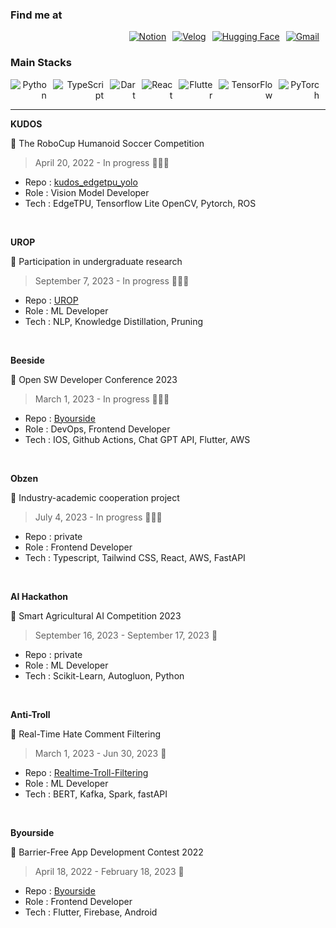 
  
### Find me at 
<div style="text-align: right; display: flex; justify-content: flex-end;">
    <a href="https://puddle-addition-e07.notion.site/HaEun-Yun-2b5fd9ed97a04165b28bbb056507b7e4" style="margin-right: 10px;">
        <img src="https://img.shields.io/badge/Notion-5A88C2?style=flat-square&logo=Notion&logoColor=FFFFFF" alt="Notion">
    </a>
    <a href="https://velog.io/@yun_haaaa" style="margin-right: 10px;">
        <img src="https://img.shields.io/badge/Velog-6E7C99?style=flat-square&logo=velog&logoColor=white" alt="Velog">
    </a>
    <a href="https://huggingface.co/Haaaaeun" style="margin-right: 10px;">
        <img src="https://img.shields.io/badge/Hugging%20Face-8899BD?style=flat-square&logo=hugging%20face&logoColor=white" alt="Hugging Face">
    </a>
    <a href="mailto:qlxqlrt2012@gmail.com" style="margin-right: 10px;">
        <img src="https://img.shields.io/badge/Gmail-616E87?style=flat-square&logo=Gmail&logoColor=white" alt="Gmail">
    </a>
</div>

### Main Stacks
<div style="text-align: right; display: flex; justify-content: flex-end;">
    <img src="https://img.shields.io/badge/Python-228AD1?style=flat-square&logo=python&logoColor=white" alt="Python" style="margin-right: 10px;">
    <img src="https://img.shields.io/badge/TypeScript-2C84DB?style=flat-square&logo=typescript&logoColor=white" alt="TypeScript" style="margin-right: 10px;">
    <img src="https://img.shields.io/badge/Dart-0175C2?style=flat-square&logo=dart&logoColor=white" alt="Dart" style="margin-right: 10px;">
    <img src="https://img.shields.io/badge/React-6FAAD7?style=flat-square&logo=react&logoColor=white" alt="React" style="margin-right: 10px;">
    <img src="https://img.shields.io/badge/Flutter-2C84DB?style=flat-square&logo=flutter&logoColor=white" alt="Flutter" style="margin-right: 10px;">
    <img src="https://img.shields.io/badge/TensorFlow-828BC2?style=flat-square&logo=tensorflow&logoColor=white" alt="TensorFlow" style="margin-right: 10px;">
    <img src="https://img.shields.io/badge/PyTorch-6F8AD7?style=flat-square&logo=pytorch&logoColor=white" alt="PyTorch" style="margin-right: 10px;">
</div>


---

**KUDOS**

💬 The RoboCup Humanoid Soccer Competition

> April 20, 2022 - In progress 🏃🏻‍♀️

- Repo : [kudos_edgetpu_yolo](https://github.com/Kudos12th/kudos_edgetpu_yolo)
- Role : Vision Model Developer
- Tech : EdgeTPU, Tensorflow Lite OpenCV, Pytorch, ROS


<br>

**UROP**

💬 Participation in undergraduate research

> September 7, 2023 - In progress 🏃🏻‍♀️

- Repo : [UROP](https://github.com/YunHaaaa/UROP)
- Role : ML Developer
- Tech : NLP, Knowledge Distillation, Pruning

<br>


**Beeside**

💬 Open SW Developer Conference 2023

> March 1, 2023 - In progress 🏃🏻‍♀️

- Repo : [Byourside](https://github.com/GYEOTEURO/Byourside)
- Role : DevOps, Frontend Developer
- Tech : IOS, Github Actions, Chat GPT API, Flutter, AWS

<br>


**Obzen**

💬 Industry-academic cooperation project

> July 4, 2023  - In progress 🏃🏻‍♀️

- Repo : private
- Role : Frontend Developer
- Tech : Typescript, Tailwind CSS, React, AWS, FastAPI

<br>


**AI Hackathon**

💬 Smart Agricultural AI Competition 2023

> September 16, 2023 - September 17, 2023 👣

- Repo : private
- Role : ML Developer
- Tech : Scikit-Learn, Autogluon, Python

<br>


**Anti-Troll**

💬 Real-Time Hate Comment Filtering

> March 1, 2023 - Jun 30, 2023 👣

- Repo : [Realtime-Troll-Filtering](https://github.com/noooey/Realtime-Troll-Filtering)
- Role : ML Developer
- Tech : BERT, Kafka, Spark, fastAPI

<br>


**Byourside**

💬 Barrier-Free App Development Contest 2022

> April 18, 2022 - February 18, 2023 👣

- Repo : [Byourside](https://github.com/GYEOTEURO/Byourside)
- Role : Frontend Developer
- Tech : Flutter, Firebase, Android

</p>
